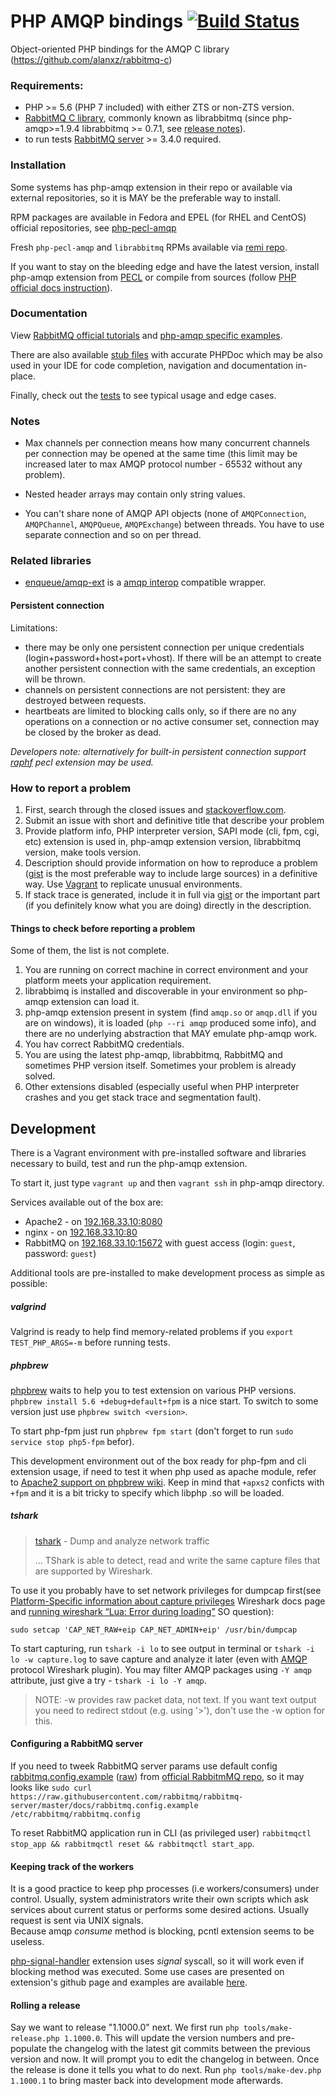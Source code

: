 # PHP AMQP bindings [![Build Status](https://travis-ci.org/pdezwart/php-amqp.svg?branch=master)](http://travis-ci.org/pdezwart/php-amqp)

Object-oriented PHP bindings for the AMQP C library (https://github.com/alanxz/rabbitmq-c)


### Requirements:

 - PHP >= 5.6 (PHP 7 included) with either ZTS or non-ZTS version.
 - [RabbitMQ C library](https://github.com/alanxz/rabbitmq-c), commonly known as librabbitmq
   (since php-amqp>=1.9.4  librabbitmq >= 0.7.1,
   see [release notes](https://pecl.php.net/package-changelog.php?package=amqp)).
 - to run tests [RabbitMQ server](https://www.rabbitmq.com/) >= 3.4.0 required.


### Installation
 
 Some systems has php-amqp extension in their repo or available via external repositories, so it is MAY be the preferable
 way to install.

 RPM packages are available in Fedora and EPEL (for RHEL and CentOS) official repositories,
 see [php-pecl-amqp](https://apps.fedoraproject.org/packages/php-pecl-amqp)
 
 Fresh `php-pecl-amqp` and `librabbitmq` RPMs available via [remi repo](http://rpms.remirepo.net/).

 If you want to stay on the bleeding edge and have the latest version, install php-amqp extension from
 [PECL](http://pecl.php.net/package/amqp) or compile from sources
 (follow [PHP official docs instruction](http://us1.php.net/manual/en/install.pecl.phpize.php)).

### Documentation

View [RabbitMQ official tutorials](http://www.rabbitmq.com/getstarted.html) 
and [php-amqp specific examples](https://github.com/rabbitmq/rabbitmq-tutorials/tree/master/php-amqp).

There are also available [stub files](https://github.com/pdezwart/php-amqp/tree/master/stubs) with accurate PHPDoc which
may be also used in your IDE for code completion, navigation and documentation in-place.

Finally, check out the [tests](https://github.com/pdezwart/php-amqp/tree/master/tests) to see typical usage and edge cases.
 
### Notes

  - Max channels per connection means how many concurrent channels per connection may be opened at the same time
    (this limit may be increased later to max AMQP protocol number - 65532 without any problem).

  - Nested header arrays may contain only string values.
  
  - You can't share none of AMQP API objects (none of `AMQPConnection`, `AMQPChannel`, `AMQPQueue`, `AMQPExchange`) between threads.
    You have to use separate connection and so on per thread.
    
### Related libraries

* [enqueue/amqp-ext](https://github.com/php-enqueue/amqp-ext) is a [amqp interop](https://github.com/queue-interop/queue-interop#amqp-interop) compatible wrapper.

#### Persistent connection

  Limitations:

  - there may be only one persistent connection per unique credentials (login+password+host+port+vhost).
    If there will be an attempt to create another persistent connection with the same credentials, an exception will be thrown.
  - channels on persistent connections are not persistent: they are destroyed between requests.
  - heartbeats are limited to blocking calls only, so if there are no any operations on a connection or no active 
    consumer set, connection may be closed by the broker as dead.

*Developers note: alternatively for built-in persistent connection support [raphf](http://pecl.php.net/package/raphf) pecl extension may be used.*

### How to report a problem
 
 1. First, search through the closed issues and [stackoverflow.com](http://stackoverflow.com).
 3. Submit an issue with short and definitive title that describe your problem
 4. Provide platform info, PHP interpreter version, SAPI mode (cli, fpm, cgi, etc) extension is used in, php-amqp extension version, librabbitmq version, make tools version.
 5. Description should provide information on how to reproduce a problem ([gist](https://gist.github.com/) is the most preferable way to include large sources) in a definitive way. Use [Vagrant](http://www.vagrantup.com/) to replicate unusual environments.
 6. If stack trace is generated, include it in full via [gist](https://gist.github.com/) or the important part (if you definitely know what you are doing) directly in the description.
 
#### Things to check before reporting a problem

 Some of them, the list is not complete.

 1. You are running on correct machine in correct environment and your platform meets your application requirement.
 2. librabbimq is installed and discoverable in your environment so php-amqp extension can load it.
 3. php-amqp extension present in system (find `amqp.so` or `amqp.dll` if you are on windows), it is loaded (`php --ri amqp` produced some info), and there are no underlying abstraction that MAY emulate php-amqp work.
 5. You hav correct RabbitMQ credentials.
 6. You are using the latest php-amqp, librabbitmq, RabbitMQ and sometimes PHP version itself. Sometimes your problem is already solved.
 7. Other extensions disabled (especially useful when PHP interpreter crashes and you get stack trace and segmentation fault).


## Development

 There is a Vagrant environment with pre-installed software and libraries necessary to build, test and run the php-amqp extension.

 To start it, just type `vagrant up` and then `vagrant ssh` in php-amqp directory.

 Services available out of the box are:

 - Apache2 - on [192.168.33.10:8080](http://192.168.33.10:8080)
 - nginx - on [192.168.33.10:80](http://192.168.33.10:80)
 - RabbitMQ on [192.168.33.10:15672](http://192.168.33.10:15672/#/login/guest/guest) with guest access (login: `guest`, password: `guest`)

Additional tools are pre-installed to make development process as simple as possible:

##### valgrind

Valgrind is ready to help find memory-related problems if you `export TEST_PHP_ARGS=-m` before running tests.

##### phpbrew

[phpbrew](https://github.com/phpbrew/phpbrew) waits to help you to test extension on various PHP versions.
`phpbrew install 5.6 +debug+default+fpm` is a nice start. To switch to some version just use `phpbrew switch <version>`.

To start php-fpm just run `phpbrew fpm start` (don't forget to run `sudo service stop php5-fpm` befor).

This development environment out of the box ready for php-fpm and cli extension usage, if need to test it when php
used as apache module, refer to [Apache2 support on phpbrew wiki](https://github.com/phpbrew/phpbrew/wiki/Cookbook#apache2-support).
Keep in mind that `+apxs2` conficts with `+fpm` and it is a bit tricky to specify which libphp .so will be loaded.

##### tshark

> [tshark](https://www.wireshark.org/docs/man-pages/tshark.html) - Dump and analyze network traffic
>
> ... TShark is able to detect, read and write the same capture files that are supported by Wireshark.
   
To use it you probably have to set network privileges for dumpcap first(see
[Platform-Specific information about capture privileges](https://wiki.wireshark.org/CaptureSetup/CapturePrivileges) Wireshark docs page
and [running wireshark “Lua: Error during loading”](http://askubuntu.com/questions/454734/running-wireshark-lua-error-during-loading) SO question):
   
   `sudo setcap 'CAP_NET_RAW+eip CAP_NET_ADMIN+eip' /usr/bin/dumpcap` 

To start capturing, run `tshark -i lo` to see output in terminal or `tshark -i lo -w capture.log` to save capture and
analyze it later (even with [AMQP](https://wiki.wireshark.org/AMQP) protocol Wireshark plugin). You may filter AMQP packages
using `-Y amqp` attribute, just give a try - `tshark -i lo -Y amqp`.
   
> NOTE: -w provides raw packet data, not text. If you want text output you need to redirect stdout (e.g. using '>'), don't use the -w option for this.


#### Configuring a RabbitMQ server

If you need to tweek RabbitMQ server params use default config
[rabbitmq.config.example](https://github.com/rabbitmq/rabbitmq-server/blob/master/docs/rabbitmq.config.example)
([raw](https://raw.githubusercontent.com/rabbitmq/rabbitmq-server/master/docs/rabbitmq.config.example))
from [official RabbitmMQ repo](https://github.com/rabbitmq/rabbitmq-server), so it may looks like 
`sudo curl https://raw.githubusercontent.com/rabbitmq/rabbitmq-server/master/docs/rabbitmq.config.example /etc/rabbitmq/rabbitmq.config`
 
To reset RabbitMQ application run in CLI (as privileged user) `rabbitmqctl stop_app && rabbitmqctl reset && rabbitmqctl start_app`.

#### Keeping track of the workers
 It is a good practice to keep php processes (i.e workers/consumers) under control. Usually, system administrators write their own scripts which ask services about current status or performs some desired actions. Usually request is sent via UNIX signals.<br />
 Because amqp <i>consume</i> method is blocking, pcntl extension seems to be useless.
 
 [php-signal-handler](https://github.com/RST-com-pl/php-signal-handler) extension uses <i>signal</i> syscall,
 so it will work even if blocking method was executed.
 Some use cases are presented on extension's github page and examples are available [here](https://github.com/pdezwart/php-amqp/pull/89).


#### Rolling a release
Say we want to release "1.1000.0" next. We first run `php tools/make-release.php 1.1000.0`. This will update the version
numbers and pre-populate the changelog with the latest git commits between the previous version and now. It will prompt
you to edit the changelog in between. Once the release is done it tells you what to do next.
Run `php tools/make-dev.php 1.1000.1` to bring master back into development mode afterwards.

